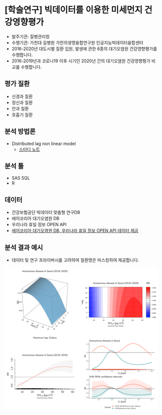 # [학술연구] 빅데이터를 이용한 미세먼지 건강영향평가
- 발주기관: 질병관리청
- 수행기관: 가천대 길병원 가천의생명융합연구원 인공지능빅데이터융합센터
- 2016-2020년 대도시별 질환 입원, 발생에 관한 6종의 대기오염원 건강영향평가를 수행합니다.
- 2016-2019년과 코로나19 이후 시기인 2020년 간의 대기오염원 건강영향평가 비교를 수행합니다.

## 평가 질환

-   신경과 질환
-   정신과 질환
-   안과 질환
-   호흡기 질환

## 분석 방법론

-   Distributed lag non linear model
    -   [스터디 노트](https://github.com/be-favorite/Paper_archive)

## 분석 툴

-   SAS SQL
-   R

## 데이터

-   건강보험공단 빅데이터 맞춤형 연구DB
-   에어코리아 대기오염원 DB
-   우리나라 휴일 정보 OPEN API
-   [에어코리아 대기오염원 DB, 우리나라 휴일 정보 OPEN API 데이터 제공](https://github.com/G-ABCwork/Data_Useful)

## 분석 결과 예시
- 데이터 및 연구 프라이버시를 고려하여 질환명은 마스킹하여 제공합니다.

<p align="center">
<img src = "./Figure for portfolio/merged_figure.png" width = "600"> 
</p>
